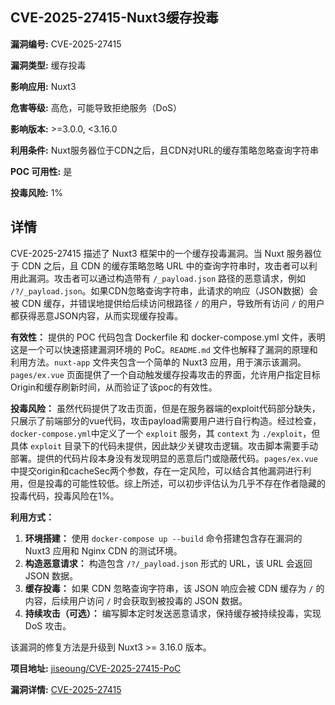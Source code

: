 ## CVE-2025-27415-Nuxt3缓存投毒

**漏洞编号:** CVE-2025-27415

**漏洞类型:** 缓存投毒

**影响应用:** Nuxt3

**危害等级:** 高危，可能导致拒绝服务（DoS）

**影响版本:** >=3.0.0, <3.16.0

**利用条件:** Nuxt服务器位于CDN之后，且CDN对URL的缓存策略忽略查询字符串

**POC 可用性:** 是

**投毒风险:** 1%

## 详情

CVE-2025-27415 描述了 Nuxt3 框架中的一个缓存投毒漏洞。当 Nuxt 服务器位于 CDN 之后，且 CDN 的缓存策略忽略 URL 中的查询字符串时，攻击者可以利用此漏洞。攻击者可以通过构造带有 `/_payload.json` 路径的恶意请求，例如 `/?/_payload.json`。如果CDN忽略查询字符串，此请求的响应（JSON数据）会被 CDN 缓存，并错误地提供给后续访问根路径 `/` 的用户，导致所有访问 `/` 的用户都获得恶意JSON内容，从而实现缓存投毒。

**有效性：**
提供的 POC 代码包含 Dockerfile 和 docker-compose.yml 文件，表明这是一个可以快速搭建漏洞环境的 PoC。`README.md` 文件也解释了漏洞的原理和利用方法。`nuxt-app` 文件夹包含一个简单的 Nuxt3 应用，用于演示该漏洞。`pages/ex.vue` 页面提供了一个自动触发缓存投毒攻击的界面，允许用户指定目标Origin和缓存刷新时间，从而验证了该poc的有效性。

**投毒风险：**
虽然代码提供了攻击页面，但是在服务器端的exploit代码部分缺失，只展示了前端部分的vue代码，攻击payload需要用户进行自行构造。经过检查，`docker-compose.yml`中定义了一个 `exploit` 服务，其 `context` 为 `./exploit`，但具体 `exploit` 目录下的代码未提供，因此缺少关键攻击逻辑。攻击脚本需要手动部署。提供的代码片段本身没有发现明显的恶意后门或隐蔽代码。`pages/ex.vue` 中提交origin和cacheSec两个参数，存在一定风险，可以结合其他漏洞进行利用，但是投毒的可能性较低。综上所述，可以初步评估认为几乎不存在作者隐藏的投毒代码，投毒风险在1%。

**利用方式：**
1.  **环境搭建：** 使用 `docker-compose up --build` 命令搭建包含存在漏洞的 Nuxt3 应用和 Nginx CDN 的测试环境。
2.  **构造恶意请求：** 构造包含 `/?/_payload.json` 形式的 URL，该 URL 会返回 JSON 数据。
3.  **缓存投毒：** 如果 CDN 忽略查询字符串，该 JSON 响应会被 CDN 缓存为 `/` 的内容，后续用户访问 `/` 时会获取到被投毒的 JSON 数据。
4.  **持续攻击（可选）：** 编写脚本定时发送恶意请求，保持缓存被持续投毒，实现 DoS 攻击。

该漏洞的修复方法是升级到 Nuxt3 >= 3.16.0 版本。

**项目地址:** [jiseoung/CVE-2025-27415-PoC](https://github.com/jiseoung/CVE-2025-27415-PoC)

**漏洞详情:** [CVE-2025-27415](https://nvd.nist.gov/vuln/detail/CVE-2025-27415)